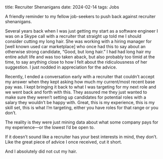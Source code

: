 title: Recruiter Shenanigans
date: 2024-02-14
tags: Jobs

A friendly reminder to my fellow job-seekers to push back against recruiter shenanigans.

Several years back when I was just getting my start as a software engineer I was on a Skype call with a recruiter that straight up told me I should consider cutting my long hair. She was working with a hiring manager for [well known used car marketplace] who once had this to say about an otherwise strong candidate, “Good, but long hair.” I had had long hair my entire adult life and was too taken aback, but also probably too timid at the time, to say anything close to how I felt about the ridiculousness of her suggestion. I just nodded in appreciation for the advice.

Recently, I ended a conversation early with a recruiter that couldn’t accept my answer when they kept asking how much my current/most recent base pay was. I kept bringing it back to what I was targeting for my next role and we went back and forth with this. They assured me they just wanted to make sure they weren’t setting up candidates for potential roles with a salary they wouldn’t be happy with. Great, this is my experience, this is my skill set, this is what I’m targeting, either you have roles for that range or you don’t.

The reality is they were just mining data about what some company pays for my experience—or the lowest I’d be open to.

If it doesn’t sound like a recruiter has your best interests in mind, they don’t. Like the great piece of advice I once received, cut it short.

And I absolutely did not cut my hair.

